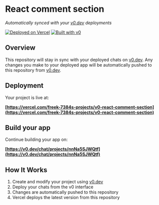 # React comment section

*Automatically synced with your [v0.dev](https://v0.dev) deployments*

[![Deployed on Vercel](https://img.shields.io/badge/Deployed%20on-Vercel-black?style=for-the-badge&logo=vercel)](https://vercel.com/freek-7384s-projects/v0-react-comment-section)
[![Built with v0](https://img.shields.io/badge/Built%20with-v0.dev-black?style=for-the-badge)](https://v0.dev/chat/projects/nnNa5SJWQtf)

## Overview

This repository will stay in sync with your deployed chats on [v0.dev](https://v0.dev).
Any changes you make to your deployed app will be automatically pushed to this repository from [v0.dev](https://v0.dev).

## Deployment

Your project is live at:

**[https://vercel.com/freek-7384s-projects/v0-react-comment-section](https://vercel.com/freek-7384s-projects/v0-react-comment-section)**

## Build your app

Continue building your app on:

**[https://v0.dev/chat/projects/nnNa5SJWQtf](https://v0.dev/chat/projects/nnNa5SJWQtf)**

## How It Works

1. Create and modify your project using [v0.dev](https://v0.dev)
2. Deploy your chats from the v0 interface
3. Changes are automatically pushed to this repository
4. Vercel deploys the latest version from this repository
